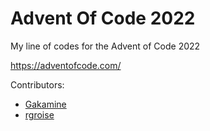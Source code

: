 # Advent Of Code 2022

My line of codes for the Advent of Code 2022

https://adventofcode.com/

Contributors:
* [Gakamine](https://github.com/Gakamine)
* [rgroise](https://github.com/rgroise)